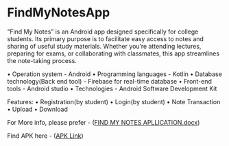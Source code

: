 ﻿# FindMyNotesApp
“Find My Notes” is an Android app designed specifically for college students. Its primary purpose is to facilitate easy access to notes and sharing of useful study materials. Whether you’re attending lectures, preparing for exams, or collaborating with classmates, this app streamlines the note-taking process.

•	Operation system - Android
•	Programming languages - Kotlin
•	Database technology(Back end tool) - Firebase for real-time database
•	Front-end tools -	Android studio
•	Technologies - Android Software Development Kit

Features:
•	Registration(by student)
•	Login(by student)
•	Note Transaction
•	Upload
•	Download

For More info, please prefer - ([FIND MY NOTES APLLICATION.docx](https://github.com/ksaverdekar3009/find_my_notes/raw/main/FIND%20MY%20NOTES%20APLLICATION.docx))

Find APK here - ([APK Link](https://github.com/ksaverdekar3009/find_my_notes/raw/main/app/debug/app-debug.apk))
